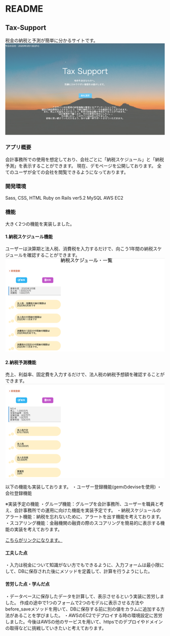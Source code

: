 # README

## Tax-Support
税金の納税と予測が簡単に分かるサイトです。
![トップページの画像](./images/top-page.png)

### アプリ概要
会計事務所での使用を想定しており、会社ごとに「納税スケジュール」と「納税予測」を表示することができます。
現在、デモページを公開しております。
全てのユーザが全ての会社を閲覧できるようになっております。

### 開発環境
Sass, CSS, HTML
Ruby on Rails ver5.2
MySQL
AWS EC2

### 機能
大きく2つの機能を実装しました。
#### 1.納税スケジュール機能
ユーザーは決算期と法人税、消費税を入力するだけで、向こう1年間の納税スケジュールを確認することができます。
![納税スケジュール](./images/schedule.png)
#### 2.納税予測機能
売上、利益率、固定費を入力するだけで、法人税の納税予想額を確認することができます。
![納税予測](./images/future-tax.png)

以下の機能も実装しております。
・ユーザー登録機能(gemのdeviseを使用)
・会社登録機能

※実装予定の機能
・グループ機能：グループを会計事務所、ユーザーを職員と考え、会計事務所での運用に向けた機能を実装予定です。
・納税スケジュールのアラート機能：納税を忘れないために、アラートを出す機能を考えております。
・スコアリング機能：金融機関の融資の際のスコアリングを簡易的に表示する機能の実装を考えております。

[こちらがリンクになります。](http://52.198.124.247)

#### 工夫した点
・入力は税金について知識がない方でもできるように、入力フォームは最小限にして、DBに保存された後にメソッドを定義して、計算を行うようにした。

#### 苦労した点・学んだ点
・データベースに保存したデータを計算して、表示させるという実装に苦労しました。
作成の途中で1つのフォームで2つのモデルに表示させる方法やbefore_saveメソッドを用いて、DBに保存する前に別の値をカラムに追加する方法があることを学びました。
・AWSのEC2でデプロイする時の環境設定に苦労しました。今後はAWSの他のサービスを用いて、httpsでのデプロイやドメインの取得などに挑戦していきたいと考えております。